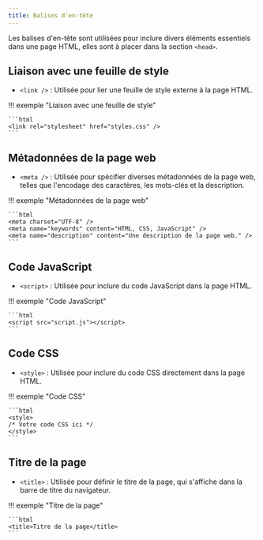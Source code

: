 ```yaml
---
title: Balises d'en-tête
---
```


Les balises d'en-tête sont utilisées pour inclure divers éléments essentiels dans une page HTML, elles sont à placer dans la section `<head>`.

## Liaison avec une feuille de style

- `<link />` : Utilisée pour lier une feuille de style externe à la page HTML.

!!! exemple "Liaison avec une feuille de style"

    ```html
    <link rel="stylesheet" href="styles.css" />
    ```

## Métadonnées de la page web

- `<meta />` : Utilisée pour spécifier diverses métadonnées de la page web, telles que l'encodage des caractères, les mots-clés et la description.

!!! exemple "Métadonnées de la page web"

    ```html
    <meta charset="UTF-8" />
    <meta name="keywords" content="HTML, CSS, JavaScript" />
    <meta name="description" content="Une description de la page web." />
    ```

## Code JavaScript

- `<script>` : Utilisée pour inclure du code JavaScript dans la page HTML.

!!! exemple "Code JavaScript"

    ```html
    <script src="script.js"></script>
    ```

## Code CSS

- `<style>` : Utilisée pour inclure du code CSS directement dans la page HTML.

!!! exemple "Code CSS"

    ```html
    <style>
    /* Votre code CSS ici */
    </style>
    ```

## Titre de la page

- `<title>` : Utilisée pour définir le titre de la page, qui s'affiche dans la barre de titre du navigateur.

!!! exemple "Titre de la page"

    ```html
    <title>Titre de la page</title>
    ```